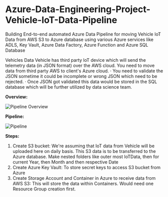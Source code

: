# Azure-Data-Engineering-Project-Vehicle-IoT-Data-Pipeline
Building End-to-end automated Azure Data Pipeline for moving Vehicle IoT Data from AWS S3 to Azure database using various Azure services like ADLS, Key Vault, Azure Data Factory, Azure Function and Azure SQL Database

Vehicles Data
Vehicle has third party loT device which will send the telemetry data (in JSON format) over the AWS cloud. You need to move data from third party AWS to client's Azure cloud.
· You need to validate the JSON sometime it could be incomplete or wrong JSON which need to be rejected.
· Once JSON got validated this data would be stored in the SQL database which will be further utilized by data science team.

**Overview:**

![Pipeline Overview](https://github.com/Akash743/Azure-Data-Engineering-Project-Vehicle-IoT-Data-Pipeline/assets/57750483/7b9e32ae-b9e8-4617-8af6-4ba1a2d38af7)

**Pipeline:**

![Pipeline](https://github.com/Akash743/Azure-Data-Engineering-Project-Vehicle-IoT-Data-Pipeline/assets/57750483/80dab8a1-6bc9-4be0-b8ad-1ba1a15d0543)


**Steps:**
1. Create S3 bucket: We're assuming that IoT data from Vehicle will be uploaded here on daily basis. This S3 data is to be transferred to the Azure database. Make nested folders like outer most IoTData, then for current Year, then Month and then respective Date
2. Create Azure Key Vault: To store secret keys to access S3 bucket from Azure
3. Create Storage Account and Container in Azure to receive data from AWS S3: This will store the data within Containers. Would need one Resource Group creation first.
